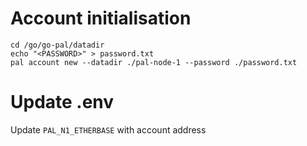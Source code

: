 # Account initialisation

```
cd /go/go-pal/datadir
echo "<PASSWORD>" > password.txt
pal account new --datadir ./pal-node-1 --password ./password.txt
```

# Update .env

Update `PAL_N1_ETHERBASE` with account address